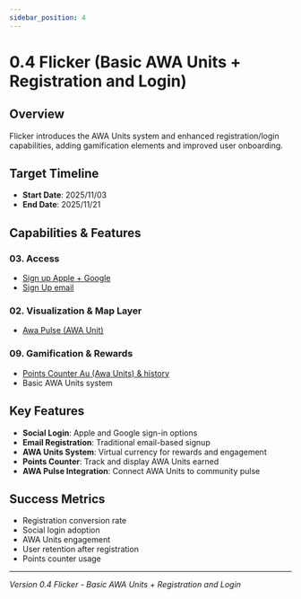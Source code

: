 ```yaml
---
sidebar_position: 4
---
```


# 0.4 Flicker (Basic AWA Units + Registration and Login)

## Overview
Flicker introduces the AWA Units system and enhanced registration/login capabilities, adding gamification elements and improved user onboarding.

## Target Timeline
- **Start Date**: 2025/11/03
- **End Date**: 2025/11/21

## Capabilities & Features

### 03. Access
- [Sign up Apple + Google](/docs/versions/0.4-flicker/features/signup-apple-google)
- [Sign Up email](/docs/versions/0.4-flicker/features/signup-email)

### 02. Visualization & Map Layer
- [Awa Pulse (AWA Unit)](/docs/versions/0.4-flicker/features/awa-pulse-awa-unit)

### 09. Gamification & Rewards
- [Points Counter Au (Awa Units) & history](/docs/versions/0.4-flicker/features/points-counter-awa-units)
- Basic AWA Units system

## Key Features
- **Social Login**: Apple and Google sign-in options
- **Email Registration**: Traditional email-based signup
- **AWA Units System**: Virtual currency for rewards and engagement
- **Points Counter**: Track and display AWA Units earned
- **AWA Pulse Integration**: Connect AWA Units to community pulse

## Success Metrics
- Registration conversion rate
- Social login adoption
- AWA Units engagement
- User retention after registration
- Points counter usage

---

*Version 0.4 Flicker - Basic AWA Units + Registration and Login*
